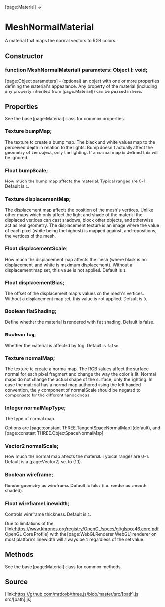 [page:Material] →

# MeshNormalMaterial

A material that maps the normal vectors to RGB colors.

## Constructor

###  function MeshNormalMaterial( parameters: Object ): void;

[page:Object parameters] - (optional) an object with one or more properties
defining the material's appearance. Any property of the material (including
any property inherited from [page:Material]) can be passed in here.

## Properties

See the base [page:Material] class for common properties.

###  Texture bumpMap;

The texture to create a bump map. The black and white values map to the
perceived depth in relation to the lights. Bump doesn't actually affect the
geometry of the object, only the lighting. If a normal map is defined this
will be ignored.

###  Float bumpScale;

How much the bump map affects the material. Typical ranges are 0-1. Default is
`1`.

###  Texture displacementMap;

The displacement map affects the position of the mesh's vertices. Unlike other
maps which only affect the light and shade of the material the displaced
vertices can cast shadows, block other objects, and otherwise act as real
geometry. The displacement texture is an image where the value of each pixel
(white being the highest) is mapped against, and repositions, the vertices of
the mesh.

###  Float displacementScale;

How much the displacement map affects the mesh (where black is no
displacement, and white is maximum displacement). Without a displacement map
set, this value is not applied. Default is `1`.

###  Float displacementBias;

The offset of the displacement map's values on the mesh's vertices. Without a
displacement map set, this value is not applied. Default is `0`.

###  Boolean flatShading;

Define whether the material is rendered with flat shading. Default is false.

###  Boolean fog;

Whether the material is affected by fog. Default is `false`.

###  Texture normalMap;

The texture to create a normal map. The RGB values affect the surface normal
for each pixel fragment and change the way the color is lit. Normal maps do
not change the actual shape of the surface, only the lighting. In case the
material has a normal map authored using the left handed convention, the y
component of normalScale should be negated to compensate for the different
handedness.

###  Integer normalMapType;

The type of normal map.  
  
Options are [page:constant THREE.TangentSpaceNormalMap] (default), and
[page:constant THREE.ObjectSpaceNormalMap].

###  Vector2 normalScale;

How much the normal map affects the material. Typical ranges are 0-1. Default
is a [page:Vector2] set to (1,1).

###  Boolean wireframe;

Render geometry as wireframe. Default is false (i.e. render as smooth shaded).

###  Float wireframeLinewidth;

Controls wireframe thickness. Default is `1`.  
  
Due to limitations of the
[link:https://www.khronos.org/registry/OpenGL/specs/gl/glspec46.core.pdf
OpenGL Core Profile] with the [page:WebGLRenderer WebGL] renderer on most
platforms linewidth will always be `1` regardless of the set value.

## Methods

See the base [page:Material] class for common methods.

## Source

[link:https://github.com/mrdoob/three.js/blob/master/src/[path].js
src/[path].js]

